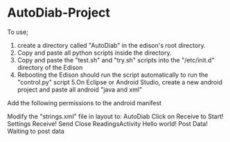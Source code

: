 # AutoDiab-Project

To use;
1. create a directory called "AutoDiab" in the edison's root directory.
2. Copy and paste all python scripts inside the directory.
3. Copy and paste the "test.sh" and "try.sh" scripts into the "/etc/init.d" directory of the Edison
4. Rebooting the Edison should run the script automatically to run the "control.py" script
5.On Eclipse or Android Studio, create a new android project and paste all android "java and xml"

Add the following permissions to the android manifest
    <uses-permission android:name="android.permission.BLUETOOTH" />
    <uses-permission android:name="android.permission.BLUETOOTH_ADMIN" />
    <uses-permission android:name="android.permission.INTERNET"/>
    <uses-permission android:name="android.permission.ACCESS_NETWORK_STATE"/>

Modify the "strings.xml" file in layout to:
<string name="app_name">AutoDiab</string>
    <string name="label">Click on Receive to Start!</string>
    <string name="action_settings">Settings</string>
    <string name="receive">Receive!</string>
    <string name="send">Send</string>
    <string name="close">Close</string>
    <string name="title_activity_readings">ReadingsActivity</string>
    <string name="hello_world">Hello world!</string>
	  <string name="post">Post Data!</string>
    <string name="loading">Waiting to post data</string>
